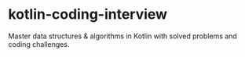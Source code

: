# kotlin-coding-interview
Master data structures &amp; algorithms in Kotlin with solved problems and coding challenges.
